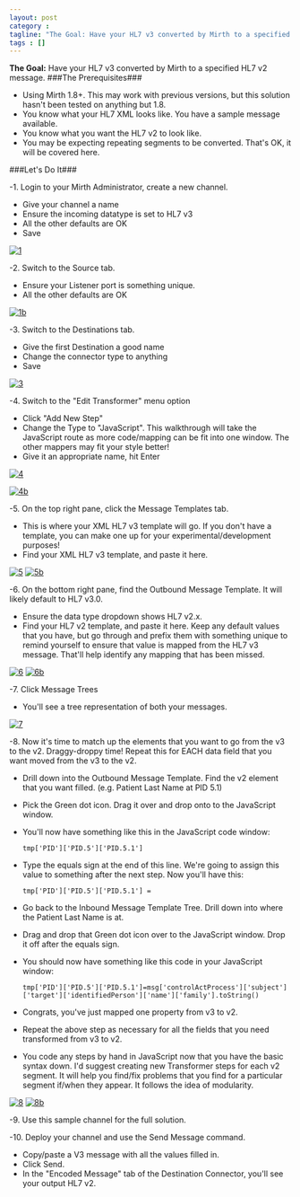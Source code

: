 ```yaml
---
layout: post
category : 
tagline: "The Goal: Have your HL7 v3 converted by Mirth to a specified HL7 v2 message.   The Prerequisites    "
tags : []
---
```




**The Goal:** Have your HL7 v3 converted by Mirth to a specified HL7 v2 message. 
###The Prerequisites###

* Using Mirth 1.8+. This may work with previous versions, but this solution hasn't been tested on anything but 1.8. 
* You know what your HL7 XML looks like. You have a sample message available. 
* You know what you want the HL7 v2 to look like. 
* You may be expecting repeating segments to be converted. That's OK, it will be covered here. 

###Let's Do It###

-1. Login to your Mirth Administrator, create a new channel. 
        
 * Give your channel a name 
 * Ensure the incoming datatype is set to HL7 v3 
 * All the other defaults are OK 
 * Save 
        
 [![1](img/1_thumb.png)](img/1_2.png)
 
 -2. Switch to the Source tab.
        
 * Ensure your Listener port is something unique. 
 * All the other defaults are OK 
        
  [![1b](img/1b_thumb.png)](img/1b_2.png)
 
 -3. Switch to the Destinations tab. 
        
 * Give the first Destination a good name 
 * Change the connector type to anything 
 * Save         

 [![3](img/3_thumb.png)](img/3_2.png)
 
 -4. Switch to the "Edit Transformer" menu option 
        
* Click "Add New Step" 
* Change the Type to "JavaScript". This walkthrough will take the JavaScript route as more code/mapping can be fit into one window. The other mappers may fit your style better! 
* Give it an appropriate name, hit Enter 
        

[![4](img/4_thumb.png)](img/4_2.png)

[![4b](img/4b_thumb.png)](img/4b_2.png)

-5. On the top right pane, click the Message Templates tab. 
       
* This is where your XML HL7 v3 template will go. If you don't have a template, you can make one up for your experimental/development purposes! 
* Find your XML HL7 v3 template, and paste it here. 
        
[![5](img/5_thumb.png)](img/5_2.png)
[![5b](img/5b_thumb.png)](img/5b_2.png)

-6. On the bottom right pane, find the Outbound Message Template. It will likely default to HL7 v3.0. 
        
* Ensure the data type dropdown shows HL7 v2.x. 
* Find your HL7 v2 template, and paste it here. Keep any default values that you have, but go through and prefix them with something unique to remind yourself to ensure that value is mapped from the HL7 v3 message. That'll help identify any mapping that has been missed. 
       
[![6](img/6_thumb.png)](img/6_2.png)
[![6b](img/6b_thumb.png)](img/6b_2.png)

-7. Click Message Trees 
        
* You'll see a tree representation of both your messages. 
        
[![7](img/7_thumb.png)](img/7_2.png)
        
-8.     Now it's time to match up the elements that you want to go from the v3 to the v2. Draggy-droppy time! Repeat this for EACH data field that you want moved from the v3 to the v2. 

* Drill down into the Outbound Message Template. Find the v2 element that you want filled. (e.g. Patient Last Name at PID 5.1) 
* Pick the Green dot icon. Drag it over and drop onto to the JavaScript window. 
* You'll now have something like this in the JavaScript code window:              

    `tmp['PID']['PID.5']['PID.5.1']`

* Type the equals sign at the end of this line. We're going to assign this value to something after the next step. Now you'll have this: 

    `tmp['PID']['PID.5']['PID.5.1'] =`
                
* Go back to the Inbound Message Template Tree. Drill down into where the Patient Last Name is at. 
* Drag and drop that Green dot icon over to the JavaScript window. Drop it off after the equals sign. 
* You should now have something like this code in your JavaScript window:              

    `tmp['PID']['PID.5']['PID.5.1']=msg['controlActProcess']['subject']['target']['identifiedPerson']['name']['family'].toString()`

* Congrats, you've just mapped one property from v3 to v2. 
* Repeat the above step as necessary for all the fields that you need transformed from v3 to v2. 
* You code any steps by hand in JavaScript now that you have the basic syntax down. I'd suggest creating new Transformer steps for each v2 segment. It will help you find/fix problems that you find for a particular segment if/when they appear. It follows the idea of modularity. 
          
[![8](img/8_thumb.png)](img/8_2.png)
[![8b](img/8b_thumb.png)](img/8b_2.png)

-9. Use this sample channel for the full solution.
        
-10. Deploy your channel and use the Send Message command.
        
* Copy/paste a V3 message with all the values filled in. 
* Click Send. 
* In the "Encoded Message" tab of the Destination Connector, you'll see your output HL7 v2. 
